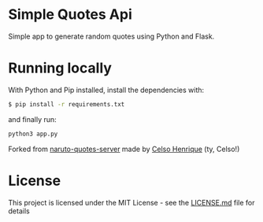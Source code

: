 Simple Quotes Api
====================
Simple app to generate random quotes using Python and Flask.

# Running locally
With Python and Pip installed, install the dependencies with:
```sh
$ pip install -r requirements.txt
```

and finally run:
```sh
python3 app.py

```

Forked from [naruto-quotes-server](https://github.com/celso-henrique/naruto-quotes-server) made by [Celso Henrique](https://github.com/celso-henrique) (ty, Celso!)

# License
This project is licensed under the MIT License - see the [LICENSE.md](https://github.com/volinha/simple-quotes-server/blob/5259cc75f292220271579011d22c3bbdc1e909ac/LICENSE) file for details
